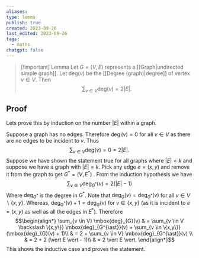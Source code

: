 ```yaml
---
aliases: 
type: lemma
publish: true
created: 2023-09-26
last_edited: 2023-09-26
tags:
  - maths
chatgpt: false
---
```

> [!important] Lemma
> Let $G = (V, E)$ represents a [[Graph|undirected simple graph]]. Let $\mbox{deg}(v)$ be the [[Degree (graph)|degree]] of vertex $v \in V$. Then
> $$ \sum_{v \in V} \mbox{deg}(v) = 2 \vert E \vert.$$

## Proof

Lets prove this by induction on the number $\vert E \vert$ within a graph.

Suppose a graph has no edges. Therefore $\deg(v) = 0$ for all $v \in V$ as there are no edges to be incident to $v$. Thus 
$$\sum_{v \in V} \mbox{deg}(v) = 0 = 2 \vert E \vert.$$
Suppose we have shown the statement true for all graphs where $\vert E \vert < k$ and suppose we have a graph with $\vert E \vert = k$. Pick any edge $e = (x,y)$ and remove it from the graph to get $G^{\ast} = (V, E^{\ast})$ . From the induction hypothesis we have
$$ \sum_{v \in V} \mbox{deg}_{G^{\ast}}(v) = 2 (\vert E \vert - 1)$$
Where $\mbox{deg}_{G^{\ast}}$ is the degree in $G^{\ast}$. Note that $\mbox{deg}_{G}(v) = \mbox{deg}_{G^{\ast}}(v)$ for all $v \in V \backslash \{x, y\}$. Whereas, $\mbox{deg}_{G^{\ast}}(v) + 1 = \mbox{deg}_{G}(v)$ for $v \in \{x,y\}$ (as it is incident to $e = (x,y)$ as well as all the edges in $E^{\ast}$). Therefore
$$\begin{align*}
\sum_{v \in V} \mbox{deg}_{G}(v) & = \sum_{v \in V \backslash \{x,y\}} \mbox{deg}_{G^{\ast}}(v) + \sum_{v \in \{x,y\}} (\mbox{deg}_{G}(v) + 1)\\
& = 2 + \sum_{v \in V} \mbox{deg}_{G^{\ast}}(v) \\
& = 2 + 2 (\vert E \vert - 1)\\
& = 2 \vert E \vert. \end{align*}$$
This shows the inductive case and proves the statement.